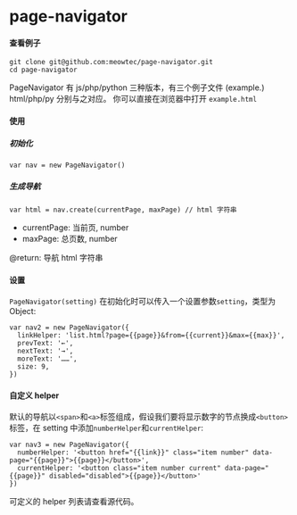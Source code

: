page-navigator
==============

#### 查看例子
```
git clone git@github.com:meowtec/page-navigator.git
cd page-navigator
```
PageNavigator 有 js/php/python 三种版本，有三个例子文件 (example.) html/php/py 分别与之对应。
你可以直接在浏览器中打开 `example.html`


#### 使用
##### 初始化
```
var nav = new PageNavigator()

```
##### 生成导航
```
var html = nav.create(currentPage, maxPage) // html 字符串
```
 - currentPage: 当前页, number
 - maxPage: 总页数, number

@return: 导航 html 字符串

#### 设置
`PageNavigator(setting)` 在初始化时可以传入一个设置参数`setting`，类型为 Object:
```
var nav2 = new PageNavigator({
  linkHelper: 'list.html?page={{page}}&from={{current}}&max={{max}}',
  prevText: '←',
  nextText: '→',
  moreText: '……',
  size: 9,
})
```

#### 自定义 helper
默认的导航以`<span>`和`<a>`标签组成，假设我们要将显示数字的节点换成`<button>`标签，在 setting 中添加`numberHelper`和`currentHelper`:
```
var nav3 = new PageNavigator({
  numberHelper: '<button href="{{link}}" class="item number" data-page="{{page}}">{{page}}</button>',
  currentHelper: '<button class="item number current" data-page="{{page}}" disabled="disabled">{{page}}</button>'
})
```
可定义的 helper 列表请查看源代码。
